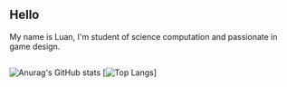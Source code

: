 ## Hello
My name is Luan, I'm student of science computation and passionate in game design.

## 

![Anurag's GitHub stats](https://github-readme-stats.vercel.app/api?username=Luan-Marc&hide=contribs,prs&show_icons=true&theme=gruvbox&bg_color=00000000&show=reviews,discussions_started,discussions_answered)
[![Top Langs](https://github-readme-stats.vercel.app/api/top-langs/?username=anuraghazra&layout=compact&theme=gruvbox&bg_color=00000000)]

